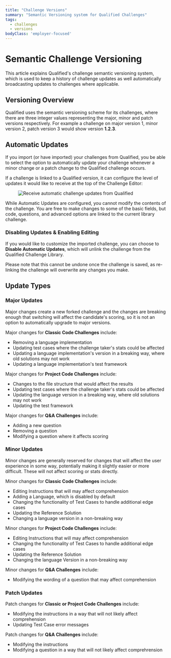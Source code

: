 ```yaml
---
title: "Challenge Versions"
summary: "Semantic Versioning system for Qualified Challenges"
tags:
  - challenges
  - versions
bodyClass: 'employer-focused'
---
```


# Semantic Challenge Versioning

This article explains Qualified's challenge semantic versioning system, which is used to keep a history of challenge updates as well automatically broadcasting updates to challenges where applicable.

## Versioning Overview

Qualified uses the semantic versioning scheme for its challenges, where there are three integer values representing the major, minor and patch versions respectively. For example a challenge on major version 1, minor version 2, patch version 3 would show version **1.2.3**.

## Automatic Updates

If you import (or have imported) your challenges from Qualified, you be able to select the option to automatically update your challenge whenever a minor change or a patch change to the Qualified challenge occurs.

If a challenge is linked to a Qualified version, it can configure the level of updates it would like to receive at the top of the Challenge Editor:

<div>
<figure>

![Receive automatic challenge updates from Qualified](/images/content/images/hire/automatic-updates.png)

</figure>
</div>

While Automatic Updates are configured, you cannot modify the contents of the challenge. You are free to make changes to some of the basic fields, but code, questions, and advanced options are linked to the current library challenge.

### Disabling Updates & Enabling Editing

If you would like to customize the imported challenge, you can choose to **Disable Automatic Updates**, which will unlink the challenge from the Qualified Challenge Library.

Please note that this cannot be undone once the challenge is saved, as re-linking the challenge will overwrite any changes you make.


## Update Types

### Major Updates

Major changes create a new forked challenge and the changes are breaking enough that switching will affect the candidate's scoring, so it is not an option to automatically upgrade to major versions.

Major changes for **Classic Code Challenges** include:
 - Removing a language implementation
 - Updating test cases where the challenge taker's stats could be affected
 - Updating a language implementation's version in a breaking way, where old solutions may not work
 - Updating a language implementation's test framework
 
Major changes for **Project Code Challenges** include:
  - Changes to the file structure that would affect the results
  - Updating test cases where the challenge taker's stats could be affected
  - Updating the language version in a breaking way, where old solutions may not work
  - Updating the test framework

Major changes for **Q&A Challenges** include:
 - Adding a new question
 - Removing a question
 - Modifying a question where it affects scoring

### Minor Updates

Minor changes are generally reserved for changes that will affect the user experience in some way, potentially making it slightly easier or more difficult. These will not affect scoring or stats directly.

Minor changes for **Classic Code Challenges** include:
 - Editing Instructions that will may affect comprehension
 - Adding a Language, which is disabled by default
 - Changing the functionality of Test Cases to handle additional edge cases
 - Updating the Reference Solution
 - Changing a language version in a non-breaking way
 
Minor changes for **Project Code Challenges** include:
 - Editing Instructions that will may affect comprehension
 - Changing the functionality of Test Cases to handle additional edge cases
 - Updating the Reference Solution
 - Changing the language Version in a non-breaking way

Minor changes for **Q&A Challenges** include:
 - Modifying the wording of a question that may affect comprehension

### Patch Updates

Patch changes for **Classic or Project Code Challenges** include:
 - Modifying the instructions in a way that will not likely affect comprehension
 - Updating Test Case error messages

Patch changes for **Q&A Challenges** include:
 - Modifying the instructions
 - Modifying a question in a way that will not likely affect comprehrension
